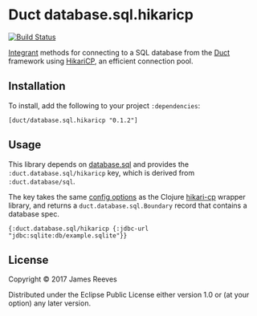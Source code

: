 # Duct database.sql.hikaricp

[![Build Status](https://travis-ci.org/duct-framework/database.sql.hikaricp.svg?branch=master)](https://travis-ci.org/duct-framework/database.sql.hikaricp)

[Integrant][] methods for connecting to a SQL database from the
[Duct][] framework using [HikariCP][], an efficient connection pool.

[integrant]: https://github.com/weavejester/integrant
[duct]:      https://github.com/duct-framework/duct
[hikaricp]:  https://github.com/brettwooldridge/HikariCP

## Installation

To install, add the following to your project `:dependencies`:

    [duct/database.sql.hikaricp "0.1.2"]

## Usage

This library depends on [database.sql][] and provides the
`:duct.database.sql/hikaricp` key, which is derived from
`:duct.database/sql`.

The key takes the same [config options][] as the Clojure [hikari-cp][]
wrapper library, and returns a `duct.database.sql.Boundary` record
that contains a database spec.

```edn
{:duct.database.sql/hikaricp {:jdbc-url "jdbc:sqlite:db/example.sqlite"}}
```

[database.sql]:   https://github.com/duct-framework/database.sql
[config options]: https://github.com/tomekw/hikari-cp#configuration-options
[hikari-cp]:      https://github.com/tomekw/hikari-cp

## License

Copyright © 2017 James Reeves

Distributed under the Eclipse Public License either version 1.0 or (at
your option) any later version.
